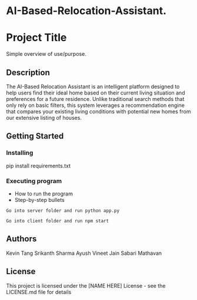 # AI-Based-Relocation-Assistant.

# Project Title

Simple overview of use/purpose.

## Description

The AI-Based Relocation Assistant is an intelligent platform designed to help users find their ideal home based on their current living situation and preferences for a future residence. Unlike traditional search methods that only rely on basic filters, this system leverages a recommendation engine that compares your existing living conditions with potential new homes from our extensive listing of houses.

## Getting Started

### Installing

pip install requirements.txt

### Executing program

* How to run the program
* Step-by-step bullets
```
Go into server folder and run python app.py

Go into client folder and run npm start
```

## Authors

Kevin Tang
Srikanth Sharma
Ayush Vineet Jain
Sabari Mathavan


## License

This project is licensed under the [NAME HERE] License - see the LICENSE.md file for details